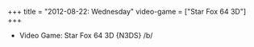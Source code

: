 +++
title = "2012-08-22: Wednesday"
video-game = ["Star Fox 64 3D"]
+++


* Video Game: Star Fox 64 3D {N3DS} /b/